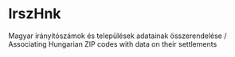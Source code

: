 # IrszHnk
Magyar irányítószámok és települések adatainak összerendelése / Associating Hungarian ZIP codes with data on their settlements
